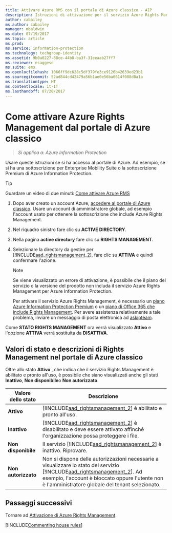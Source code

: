```yaml
---
title: Attivare Azure RMS con il portale di Azure classico - AIP
description: Istruzioni di attivazione per il servizio Azure Rights Management quando si accede al portale di Azure. Ad esempio, se si ha una sottoscrizione per Enterprise Mobility Suite o la sottoscrizione Premium di Azure Information Protection.
author: cabailey
ms.author: cabailey
manager: mbaldwin
ms.date: 07/19/2017
ms.topic: article
ms.prod: 
ms.service: information-protection
ms.technology: techgroup-identity
ms.assetid: 9b0a0227-88ce-44b8-ba3f-31eeaab27ff7
ms.reviewer: esaggese
ms.suite: ems
ms.openlocfilehash: 1066ff9dc628c5df379fe3ce9126b42639ed23b1
ms.sourcegitcommit: 52ad844cd42479a56b1ae0e56ba0614f088d8a1a
ms.translationtype: HT
ms.contentlocale: it-IT
ms.lasthandoff: 07/20/2017
---
```

# <a name="how-to-activate-azure-rights-management-from-the-azure-classic-portal"></a>Come attivare Azure Rights Management dal portale di Azure classico

>*Si applica a: Azure Information Protection*


Usare queste istruzioni se si ha accesso al portale di Azure. Ad esempio, se si ha una sottoscrizione per Enterprise Mobility Suite o la sottoscrizione Premium di Azure Information Protection.

> [!TIP]
> Guardare un video di due minuti: [Come attivare Azure RMS](https://channel9.msdn.com/series/pit-stop-enterprise-mobility-suite/activate-azure-rms)

1.  Dopo aver creato un account Azure, [accedere al portale di Azure classico](http://go.microsoft.com/fwlink/p/?LinkID=275081). Usare un account di amministratore globale, ad esempio l'account usato per ottenere la sottoscrizione che include Azure Rights Management.

2.  Nel riquadro sinistro fare clic su **ACTIVE DIRECTORY**.

3.  Nella pagina **active directory** fare clic su **RIGHTS MANAGEMENT**.

4.  Selezionare la directory da gestire per [!INCLUDE[aad_rightsmanagement_2](../includes/aad_rightsmanagement_2_md.md)], fare clic su **ATTIVA** e quindi confermare l'azione.

    > [!NOTE]
    >Se viene visualizzato un errore di attivazione, è possibile che il piano del servizio o la versione del prodotto non includa il servizio Azure Rights Management per Azure Information Protection.
    >
    >Per attivare il servizio Azure Rights Management, è necessario un [piano Azure Information Protection Premium](https://www.microsoft.com/cloud-platform/azure-information-protection-pricing) o un [piano di Office 365 che include Rights Management](http://download.microsoft.com/download/E/C/F/ECF42E71-4EC0-48FF-AA00-577AC14D5B5C/Azure_Information_Protection_licensing_datasheet_EN-US.pdf). Per avere assistenza relativamente a tale problema, inviare un messaggio di posta elettronica ad [askipteam](mailto:askipteam@microsoft.com?subject=I%20cannot%20activate%20RMS).


Come **STATO RIGHTS MANAGEMENT** ora verrà visualizzato **Attivo** e l'opzione **ATTIVA** verrà sostituita da **DISATTIVA**.

## <a name="rights-management-status-values-and-descriptions-in-the-azure-classic-portal"></a>Valori di stato e descrizioni di Rights Management nel portale di Azure classico
Oltre allo stato **Attivo** , che indica che il servizio Rights Management è abilitato e pronto all'uso, è possibile che siano visualizzati anche gli stati **Inattivo**, **Non disponibile**o **Non autorizzato**.

|Valore dello stato|Descrizione|
|----------------|---------------|
|**Attivo**|[!INCLUDE[aad_rightsmanagement_2](../includes/aad_rightsmanagement_2_md.md)] è abilitato e pronto all'uso.|
|**Inattivo**|[!INCLUDE[aad_rightsmanagement_2](../includes/aad_rightsmanagement_2_md.md)] è disabilitato e deve essere attivato affinché l'organizzazione possa proteggere i file.|
|**Non disponibile**|Il servizio [!INCLUDE[aad_rightsmanagement_2](../includes/aad_rightsmanagement_2_md.md)] è inattivo. Riprovare.|
|**Non autorizzato**|Non si dispone delle autorizzazioni necessarie a visualizzare lo stato del servizio [!INCLUDE[aad_rightsmanagement_2](../includes/aad_rightsmanagement_2_md.md)]. Ad esempio, l'account è bloccato oppure l'utente non è l'amministratore globale del tenant selezionato.|

## <a name="next-steps"></a>Passaggi successivi
Tornare ad [Attivazione di Azure Rights Management](activate-service.md).

[!INCLUDE[Commenting house rules](../includes/houserules.md)]